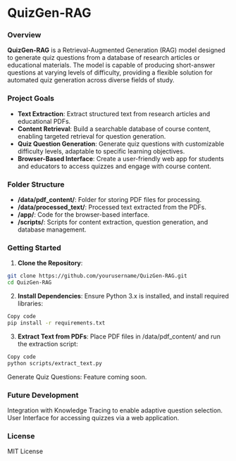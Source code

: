 # QuizGen-RAG


### Overview
**QuizGen-RAG** is a Retrieval-Augmented Generation (RAG) model designed to generate quiz questions from a database of research articles or educational materials. The model is capable of producing short-answer questions at varying levels of difficulty, providing a flexible solution for automated quiz generation across diverse fields of study.

### Project Goals
- **Text Extraction**: Extract structured text from research articles and educational PDFs.
- **Content Retrieval**: Build a searchable database of course content, enabling targeted retrieval for question generation.
- **Quiz Question Generation**: Generate quiz questions with customizable difficulty levels, adaptable to specific learning objectives.
- **Browser-Based Interface**: Create a user-friendly web app for students and educators to access quizzes and engage with course content.

### Folder Structure
- **/data/pdf_content/**: Folder for storing PDF files for processing.
- **/data/processed_text/**: Processed text extracted from the PDFs.
- **/app/**: Code for the browser-based interface.
- **/scripts/**: Scripts for content extraction, question generation, and database management.

### Getting Started
1. **Clone the Repository**:
```bash
git clone https://github.com/yourusername/QuizGen-RAG.git
cd QuizGen-RAG
```
2. **Install Dependencies**: Ensure Python 3.x is installed, and install required libraries:
```bash
Copy code
pip install -r requirements.txt
```
3. **Extract Text from PDFs**: Place PDF files in /data/pdf_content/ and run the extraction script:
```bash
Copy code
python scripts/extract_text.py
```

Generate Quiz Questions: Feature coming soon.

### Future Development
Integration with Knowledge Tracing to enable adaptive question selection.
User Interface for accessing quizzes via a web application.

### License

MIT License

